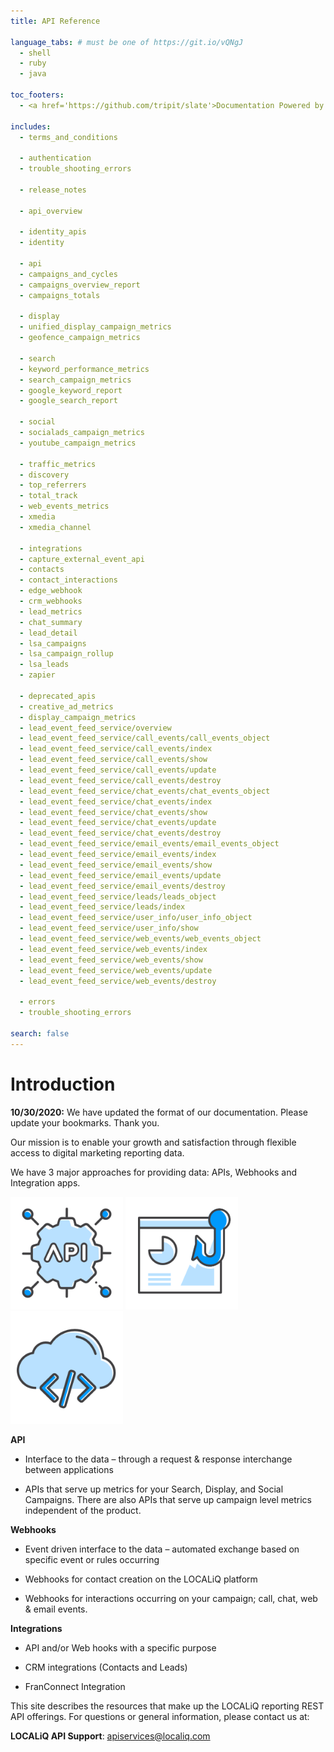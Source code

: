 ```yaml
---
title: API Reference

language_tabs: # must be one of https://git.io/vQNgJ
  - shell
  - ruby
  - java

toc_footers:
  - <a href='https://github.com/tripit/slate'>Documentation Powered by Slate</a>

includes:
  - terms_and_conditions

  - authentication
  - trouble_shooting_errors

  - release_notes

  - api_overview

  - identity_apis
  - identity

  - api
  - campaigns_and_cycles
  - campaigns_overview_report
  - campaigns_totals

  - display
  - unified_display_campaign_metrics
  - geofence_campaign_metrics

  - search
  - keyword_performance_metrics
  - search_campaign_metrics
  - google_keyword_report
  - google_search_report

  - social
  - socialads_campaign_metrics
  - youtube_campaign_metrics

  - traffic_metrics
  - discovery
  - top_referrers
  - total_track
  - web_events_metrics
  - xmedia
  - xmedia_channel

  - integrations
  - capture_external_event_api
  - contacts
  - contact_interactions
  - edge_webhook
  - crm_webhooks
  - lead_metrics
  - chat_summary
  - lead_detail
  - lsa_campaigns
  - lsa_campaign_rollup
  - lsa_leads
  - zapier

  - deprecated_apis
  - creative_ad_metrics
  - display_campaign_metrics
  - lead_event_feed_service/overview
  - lead_event_feed_service/call_events/call_events_object
  - lead_event_feed_service/call_events/index
  - lead_event_feed_service/call_events/show
  - lead_event_feed_service/call_events/update
  - lead_event_feed_service/call_events/destroy
  - lead_event_feed_service/chat_events/chat_events_object
  - lead_event_feed_service/chat_events/index
  - lead_event_feed_service/chat_events/show
  - lead_event_feed_service/chat_events/update
  - lead_event_feed_service/chat_events/destroy
  - lead_event_feed_service/email_events/email_events_object
  - lead_event_feed_service/email_events/index
  - lead_event_feed_service/email_events/show
  - lead_event_feed_service/email_events/update
  - lead_event_feed_service/email_events/destroy
  - lead_event_feed_service/leads/leads_object
  - lead_event_feed_service/leads/index
  - lead_event_feed_service/user_info/user_info_object
  - lead_event_feed_service/user_info/show
  - lead_event_feed_service/web_events/web_events_object
  - lead_event_feed_service/web_events/index
  - lead_event_feed_service/web_events/show
  - lead_event_feed_service/web_events/update
  - lead_event_feed_service/web_events/destroy

  - errors
  - trouble_shooting_errors

search: false
---
```


# Introduction

<aside class="notice"><b>10/30/2020:</b> We have updated the format of our documentation. Please update your bookmarks. Thank you.</aside>

Our mission is to enable your growth and satisfaction through flexible access to digital marketing reporting data.

We have 3 major approaches for providing data: APIs, Webhooks and Integration apps.

<img alt='API' src='/images/api.png' height=180 width=180 />
<img alt='Webhook' src='/images/webhook_icon.png' height=180 width=180 />
<img alt='Integration' src='/images/integration.png' height=180 width=180 />

**API**

  - Interface to the data – through a request & response interchange between applications

  - APIs that serve up metrics for your Search, Display, and Social Campaigns. There are also APIs that serve up campaign level metrics independent of the product. <br>


**Webhooks**

  - Event driven interface to the data – automated exchange based on specific event or rules occurring

  - Webhooks for contact creation on the LOCALiQ platform

  - Webhooks for interactions occurring on your campaign; call, chat, web & email events.


**Integrations**

  - API and/or Web hooks with a specific purpose

  - CRM integrations (Contacts and Leads)

  - FranConnect Integration

This site describes the resources that make up the LOCALiQ reporting REST API offerings. For questions or general information, please contact us at:

**LOCALiQ API Support**: [apiservices@localiq.com](mailto:apiservices@localiq.com)
